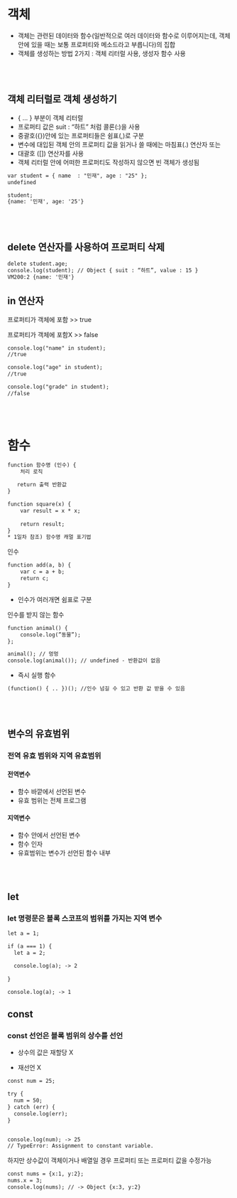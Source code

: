 # 객체 

* 객체는 관련된 데이터와 함수(일반적으로 여러 데이터와 함수로 이루어지는데, 객체 안에 있을 때는 보통 프로퍼티와 메소드라고 부릅니다)의 집합 
* 객체를 생성하는 방법 2가지 : 객체 리터럴 사용, 생성자 함수 사용

<br>
</br>

## 객체 리터럴로 객체 생성하기

* { ... } 부분이 객체 리터럴
* 프로퍼티 값은 suit : “하트” 처럼 콜론(:)을 사용
* 중괄호({})안에 있는 프로퍼티들은 쉼표(,)로 구분
* 변수에 대입된 객체 안의 프로퍼티 값을 읽거나 쓸 때에는 마침표(.) 연산자 또는
* 대괄호 ([]) 연산자를 사용
* 객체 리터럴 안에 어떠한 프로퍼티도 작성하지 않으면 빈 객체가 생성됨

~~~html
var student = { name  : "민재", age : "25" };
undefined

student;
{name: '민재', age: '25'}
~~~

<br>
</br>

## delete 연산자를 사용하여 프로퍼티 삭제

~~~html
delete student.age;
console.log(student); // Object { suit : “하트”, value : 15 }
VM200:2 {name: '민재'}
~~~

## in 연산자

프로퍼티가 객체에 포함 >> true

프로퍼티가 객체에 포함X >> false

~~~html
console.log("name" in student); 
//true

console.log("age" in student); 
//true

console.log("grade" in student); 
//false
~~~


<br>
</br>


# 함수

~~~html 
function 함수명 (인수) {   
	처리 로직 
 
   return 출력 반환값
}
~~~

~~~html
function square(x) {    
	var result = x * x; 
	
	return result; 
}  
* 1일차 참조) 함수명 캐멀 표기법 
~~~

인수 

~~~html
function add(a, b) {   
	var c = a + b;
	return c;
}
~~~

* 인수가 여러개면 쉼표로 구분

인수를 받지 않는 함수

~~~html
function animal() {    
	console.log(”동물”); 
};

animal(); // 멍멍 
console.log(animal()); // undefined - 반환값이 없음
~~~

* 즉시 실행 함수
~~~html
(function() { .. })(); //인수 넘길 수 있고 반환 값 받을 수 있음
~~~



<br>
</br>


## 변수의 유효범위

### 전역 유효 범위와 지역 유효범위

#### 전역변수

* 함수 바깥에서 선언된 변수
* 유효 범위는 전체 프로그램

#### 지역변수

* 함수 안에서 선언된 변수
* 함수 인자
* 유효범위는 변수가 선언된 함수 내부


<br>
</br>


## let

### let 명령문은 블록 스코프의 범위를 가지는 지역 변수

~~~html
let a = 1;

if (a === 1) {
  let a = 2;

  console.log(a); -> 2
  
}

console.log(a); -> 1
~~~

## const

### const 선언은 블록 범위의 상수를 선언 

* 상수의 값은 재할당 X

* 재선언 X

~~~html
const num = 25;

try {
  num = 50;
} catch (err) {
  console.log(err);
}


console.log(num); -> 25
// TypeError: Assignment to constant variable.    
~~~

하지만 상수값이 객체이거나 배열일 경우 프로퍼티 또는 프로퍼티 값을 수정가능 

~~~html
const nums = {x:1, y:2};
nums.x = 3;
console.log(nums); // -> Object {x:3, y:2}
~~~



